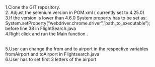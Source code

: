 1.Clone the GIT repository.
<br /> 2. Adjust the selenium version in POM.xml ( currently set to 4.25.0)
<br /> 3.If the version is lower than 4.6.0 System property has to be set as: 
System.setProperty(“webdriver.chrome.driver”,”path_to_executable”); before line 38 in FlightSearch.java
<br /> 4.Right click and run the Main function .

<br /> 5.User can change the from and to airport in the respective variables fromAirport and toAirport in Flightsearch.java
<br /> 6.User has to set first 3 letters of the airport 
